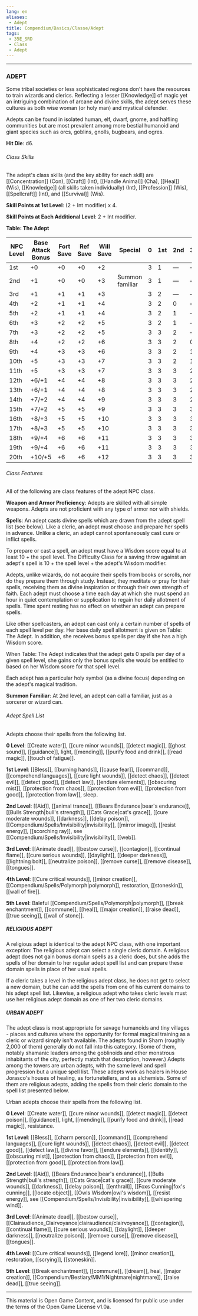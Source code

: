 ```yaml
---
lang: en
aliases:
 - Adept
title: Compendium/Basics/Classe/Adept
tags: 
 - 35E_SRD
 - Class
 - Adept
---
```


---

### ADEPT



Some tribal societies or less sophisticated regions don't have the resources to train wizards and clerics. Reflecting a lesser [[Knowledge]] of magic yet an intriguing combination of arcane and divine skills, the adept serves these cultures as both wise woman (or holy man) and mystical defender.

Adepts can be found in isolated human, elf, dwarf, gnome, and halfling communities but are most prevalent among more bestial humanoid and giant species such as orcs, goblins, gnolls, bugbears, and ogres.

**Hit Die**: d6.

###### Class Skills

The adept's class skills (and the key ability for each skill) are [[Concentration]] (Con), [[Craft]] (Int), [[Handle Animal]] (Cha), [[Heal]] (Wis), [[Knowledge]] (all skills taken individually) (Int), [[Profession]] (Wis), [[Spellcraft]] (Int), and [[Survival]] (Wis).

**Skill Points at 1st Level**: (2 + Int modifier) x 4.

**Skill Points at Each Additional Level**: 2 + Int modifier.

**Table: The Adept**

|NPC Level|Base  <br>Attack Bonus|Fort  <br>Save|Ref  <br>Save|Will  <br>Save|Special|0|  1st | 2nd  | 3rd  | 4th  | 5th  |
|---|---|---|---|---|---|---|---|---|---|---|---|
|1st|+0|+0|+0|+2||3|1|—|—|—|—|
|2nd|+1|+0|+0|+3|Summon familiar|3|1|—|—|—|—|
|3rd|+1|+1|+1|+3||3|2|—|—|—|—|
|4th|+2|+1|+1|+4||3|2|0|—|—|—|
|5th|+2|+1|+1|+4||3|2|1|—|—|—|
|6th|+3|+2|+2|+5||3|2|1|—|—|—|
|7th|+3|+2|+2|+5||3|3|2|—|—|—|
|8th|+4|+2|+2|+6||3|3|2|0|—|—|
|9th|+4|+3|+3|+6||3|3|2|1|—|—|
|10th|+5|+3|+3|+7||3|3|2|1|—|—|
|11th|+5|+3|+3|+7||3|3|3|2|—|—|
|12th|+6/+1|+4|+4|+8||3|3|3|2|0|—|
|13th|+6/+1|+4|+4|+8||3|3|3|2|1|—|
|14th|+7/+2|+4|+4|+9||3|3|3|2|1|—|
|15th|+7/+2|+5|+5|+9||3|3|3|3|2|—|
|16th|+8/+3|+5|+5|+10||3|3|3|3|2|0|
|17th|+8/+3|+5|+5|+10||3|3|3|3|2|1|
|18th|+9/+4|+6|+6|+11||3|3|3|3|2|1|
|19th|+9/+4|+6|+6|+11||3|3|3|3|3|2|
|20th|+10/+5|+6|+6|+12||3|3|3|3|3|2|

###### Class Features

All of the following are class features of the adept NPC class.

**Weapon and Armor Proficiency**: Adepts are skilled with all simple weapons. Adepts are not proficient with any type of armor nor with shields.

**Spells**: An adept casts divine spells which are drawn from the adept spell list (see below). Like a cleric, an adept must choose and prepare her spells in advance. Unlike a cleric, an adept cannot spontaneously cast cure or inflict spells.

To prepare or cast a spell, an adept must have a Wisdom score equal to at least 10 + the spell level. The Difficulty Class for a saving throw against an adept's spell is 10 + the spell level + the adept's Wisdom modifier.

Adepts, unlike wizards, do not acquire their spells from books or scrolls, nor do they prepare them through study. Instead, they meditate or pray for their spells, receiving them as divine inspiration or through their own strength of faith. Each adept must choose a time each day at which she must spend an hour in quiet contemplation or supplication to regain her daily allotment of spells. Time spent resting has no effect on whether an adept can prepare spells.

Like other spellcasters, an adept can cast only a certain number of spells of each spell level per day. Her base daily spell allotment is given on Table: The Adept. In addition, she receives bonus spells per day if she has a high Wisdom score.

When Table: The Adept indicates that the adept gets 0 spells per day of a given spell level, she gains only the bonus spells she would be entitled to based on her Wisdom score for that spell level.

Each adept has a particular holy symbol (as a divine focus) depending on the adept's magical tradition.

**Summon Familiar**: At 2nd level, an adept can call a familiar, just as a sorcerer or wizard can.

###### Adept Spell List

Adepts choose their spells from the following list.

**0 Level**: [[Create water]], [[cure minor wounds]], [[detect magic]], [[ghost sound]], [[guidance]], light, [[mending]], [[purify food and drink]], [[read magic]], [[touch of fatigue]].

**1st Level**: [[Bless]], [[burning hands]], [[cause fear]], [[command]], [[comprehend languages]], [[cure light wounds]], [[detect chaos]], [[detect evil]], [[detect good]], [[detect law]], [[endure elements]], [[obscuring mist]], [[protection from chaos]], [[protection from evil]], [[protection from good]], [[protection from law]], sleep.

**2nd Level**: [[Aid]], [[animal trance]], [[Bears Endurance|bear's endurance]], [[Bulls Strength|bull's strength]], [[Cats Grace|cat's grace]], [[cure moderate wounds]], [[darkness]], [[delay poison]], [[Compendium/Spells/Invisibility|invisibility]], [[mirror image]], [[resist energy]], [[scorching ray]], see [[Compendium/Spells/Invisibility|invisibility]], [[web]].

**3rd Level**: [[Animate dead]], [[bestow curse]], [[contagion]], [[continual flame]], [[cure serious wounds]], [[daylight]], [[deeper darkness]], [[lightning bolt]], [[neutralize poison]], [[remove curse]], [[remove disease]], [[tongues]].

**4th Level**: [[Cure critical wounds]], [[minor creation]], [[Compendium/Spells/Polymorph|polymorph]], restoration, [[stoneskin]], [[wall of fire]].

**5th Level**: Baleful [[Compendium/Spells/Polymorph|polymorph]], [[break enchantment]], [[commune]], [[heal]], [[major creation]], [[raise dead]], [[true seeing]], [[wall of stone]].

##### RELIGIOUS ADEPT

A religious adept is identical to the adept NPC class, with one important exception: The religious adept can select a single cleric domain. A religious adept does not gain bonus domain spells as a cleric does, but she adds the spells of her domain to her regular adept spell list and can prepare these domain spells in place of her usual spells.

If a cleric takes a level in the religious adept class, he does not get to select a new domain, but he can add the spells from one of his current domains to his adept spell list. Likewise, a religious adept who takes cleric levels must use her religious adept domain as one of her two cleric domains.

##### URBAN ADEPT

The adept class is most appropriate for savage humanoids and tiny villages - places and cultures where the opportunity for formal magical training as a cleric or wizard simply isn't available. The adepts found in Sharn (roughly 2,000 of them) generally do not fall into this category. (Some of them, notably shamanic leaders among the goblinoids and other monstrous inhabitants of the city, perfectly match that description, however.) Adepts among the towers are urban adepts, with the same level and spell progression but a unique spell list. These adepts work as healers in House Jorasco's houses of healing, as fortunetellers, and as alchemists. Some of them are religious adepts, adding the spells from their cleric domain to the spell list presented below.

Urban adepts choose their spells from the following list.

**0 Level**: [[Create water]], [[cure minor wounds]], [[detect magic]], [[detect poison]], [[guidance]], light, [[mending]], [[purify food and drink]], [[read magic]], resistance.

**1st Level**: [[Bless]], [[charm person]], [[command]], [[comprehend languages]], [[cure light wounds]], [[detect chaos]], [[detect evil]], [[detect good]], [[detect law]], [[divine favor]], [[endure elements]], [[identify]], [[obscuring mist]], [[protection from chaos]], [[protection from evil]], [[protection from good]], [[protection from law]].

**2nd Level**: [[Aid]], [[Bears Endurance|bear's endurance]], [[Bulls Strength|bull's strength]], [[Cats Grace|cat's grace]], [[cure moderate wounds]], [[darkness]], [[delay poison]], [[enthrall]], [[Foxs Cunning|fox's cunning]], [[locate object]], [[Owls Wisdom|owl's wisdom]], [[resist energy]], see [[Compendium/Spells/Invisibility|invisibility]], [[whispering wind]].

**3rd Level**: [[Animate dead]], [[bestow curse]], [[Clairaudience_Clairvoyance|clairaudience/clairvoyance]], [[contagion]], [[continual flame]], [[cure serious wounds]], [[daylight]], [[deeper darkness]], [[neutralize poison]], [[remove curse]], [[remove disease]], [[tongues]].

**4th Level**: [[Cure critical wounds]], [[legend lore]], [[minor creation]], restoration, [[scrying]], [[stoneskin]].

**5th Level**: [[Break enchantment]], [[commune]], [[dream]], heal, [[major creation]], [[Compendium/Bestiary/MM1/Nightmare|nightmare]], [[raise dead]], [[true seeing]].



---



This material is Open Game Content, and is licensed for public use under the terms of the Open Game License v1.0a.

